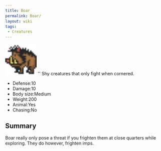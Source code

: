 ```yaml
---
title: Boar
permalink: Boar/
layout: wiki
tags:
 - Creatures
---
```


<img src="boar.png" title="fig:boar.png" alt="boar.png" width="100" />
'' Shy creatures that only fight when cornered.

-   Defense:10
-   Damage:10
-   Body size:Medium
-   Weight:200
-   Animal:Yes
-   Chasing:No

Summary
-------

Boar really only pose a threat if you frighten them at close quarters
while exploring. They do however, frighten imps.
